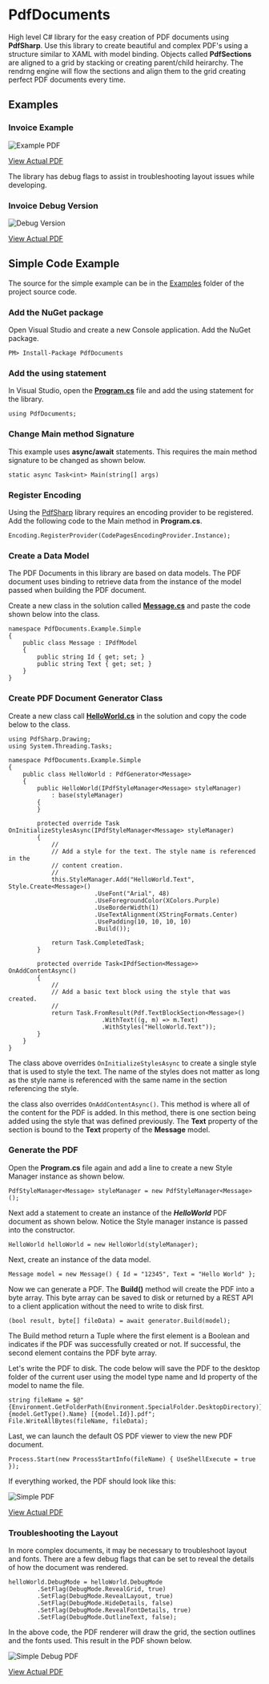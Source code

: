 # PdfDocuments
High level C# library for the easy creation of PDF documents using **PdfSharp**. Use this library to create beautiful and complex PDF's using a structure similar to XAML with model binding. Objects called **PdfSections** are aligned to a grid by stacking or creating parent/child heirarchy. The rendrng engine will flow the sections and align them to the grid creating perfect PDF documents every time.

## Examples

### Invoice Example

![Example PDF](https://github.com/porrey/PdfDocuments/raw/main/Images/Invoice.png)

[View Actual PDF](https://github.com/porrey/PdfDocuments/raw/main/Images/Invoice.pdf)

The library has debug flags to assist in troubleshooting layout issues while developing.

### Invoice Debug Version

![Debug Version](https://github.com/porrey/PdfDocuments/raw/main/Images/Invoice-Debug.png)

[View Actual PDF](https://github.com/porrey/PdfDocuments/raw/main/Images/Invoice-Debug.pdf)

## Simple Code Example

The source for the simple example can be in the [Examples](https://github.com/porrey/PdfDocuments/tree/main/Src/PDF-Documents-Solution/Examples) folder of the project source code.

### Add the NuGet package

Open Visual Studio and create a new Console application. Add the NuGet package.

```
PM> Install-Package PdfDocuments
```

### Add the using statement

In Visual Studio, open the **[Program.cs](https://github.com/porrey/PdfDocuments/blob/main/Src/PDF-Documents-Solution/Examples/PdfDocuments.Example.Simple/Program.cs)** file and add the using statement for the library.

```
using PdfDocuments;
```

### Change Main method Signature

This example uses **async/await** statements. This requires the main method signature to be changed as shown below.

```
static async Task<int> Main(string[] args)
```

### Register Encoding

Using the [PdfSharp](http://www.pdfsharp.com/PDFsharp/) library requires an encoding provider to be registered. Add the following code to the Main method in **Program.cs**.

```
Encoding.RegisterProvider(CodePagesEncodingProvider.Instance);
```

### Create a Data Model

The PDF Documents in this library are based on data models. The PDF document uses binding to retrieve data from the instance of the model passed when building the PDF document.

Create a new class in the solution called **[Message.cs](https://github.com/porrey/PdfDocuments/blob/main/Src/PDF-Documents-Solution/Examples/PdfDocuments.Example.Simple/Message.cs)** and paste the code shown below into the class.

	namespace PdfDocuments.Example.Simple
	{
		public class Message : IPdfModel
		{
			public string Id { get; set; }
			public string Text { get; set; }
		}
	}

### Create PDF Document Generator Class

Create a new class call **[HelloWorld.cs](https://github.com/porrey/PdfDocuments/blob/main/Src/PDF-Documents-Solution/Examples/PdfDocuments.Example.Simple/HelloWorld.cs)** in the solution and copy the code below to the class.


	using PdfSharp.Drawing;
	using System.Threading.Tasks;
	
	namespace PdfDocuments.Example.Simple
	{
		public class HelloWorld : PdfGenerator<Message>
		{
			public HelloWorld(IPdfStyleManager<Message> styleManager)
				: base(styleManager)
			{
			}
	
			protected override Task OnInitializeStylesAsync(IPdfStyleManager<Message> styleManager)
			{
				//
				// Add a style for the text. The style name is referenced in the
				// content creation.
				//
				this.StyleManager.Add("HelloWorld.Text", Style.Create<Message>()
							.UseFont("Arial", 48)
							.UseForegroundColor(XColors.Purple)
							.UseBorderWidth(1)
							.UseTextAlignment(XStringFormats.Center)
							.UsePadding(10, 10, 10, 10)
							.Build());
	
				return Task.CompletedTask;
			}
	
			protected override Task<IPdfSection<Message>> OnAddContentAsync()
			{
				//
				// Add a basic text block using the style that was created.
				//
				return Task.FromResult(Pdf.TextBlockSection<Message>()
							  .WithText((g, m) => m.Text)
							  .WithStyles("HelloWorld.Text"));
			}
		}
	}

The class above overrides `OnInitializeStylesAsync` to create a single style that is used to style the text. The name of the styles does not matter as long as the style name is referenced with the same name in the section referencing the style.

the class also overrides `OnAddContentAsync()`. This method is where all of the content for the PDF is added. In this method, there is one section being added using the style that was defined previously. The **Text** property of the section is bound to the **Text** property of the **Message** model.

### Generate the PDF

Open the **Program.cs** file again and add a line to create a new Style Manager instance as shown below.

```
PdfStyleManager<Message> styleManager = new PdfStyleManager<Message>();
```

Next add a statement to create an instance of the ***HelloWorld*** PDF document as shown below. Notice the Style manager instance is passed into the constructor.

```
HelloWorld helloWorld = new HelloWorld(styleManager);
```

Next, create an instance of the data model.

```
Message model = new Message() { Id = "12345", Text = "Hello World" };
```

Now we can generate a PDF. The **Build()** method will create the PDF into a byte array. This byte array can be saved to disk or returned by a REST API to a client application without the need to write to disk first.

```
(bool result, byte[] fileData) = await generator.Build(model);
```

The Build method return a Tuple where the first element is a Boolean and indicates if the PDF was successfully created or not. If successful, the second element contains the PDF byte array.

Let's write the PDF to disk. The code below will save the PDF to the desktop folder of the current user using the model type name and Id property of the model to name the file.

	string fileName = $@"{Environment.GetFolderPath(Environment.SpecialFolder.DesktopDirectory)}\{model.GetType().Name} [{model.Id}].pdf";
	File.WriteAllBytes(fileName, fileData);

Last, we can launch the default OS PDF viewer to view the new PDF document.

```
Process.Start(new ProcessStartInfo(fileName) { UseShellExecute = true });
```

If everything worked, the PDF should look like this:

![Simple PDF](https://github.com/porrey/PdfDocuments/raw/main/Images/Message.png)

[View Actual PDF](https://github.com/porrey/PdfDocuments/raw/main/Images/Message.pdf)

### Troubleshooting the Layout

In more complex documents, it may be necessary to troubleshoot layout and fonts. There are a few debug flags that can be set to reveal the details of how the document was rendered.

	helloWorld.DebugMode = helloWorld.DebugMode
			.SetFlag(DebugMode.RevealGrid, true)
			.SetFlag(DebugMode.RevealLayout, true)
			.SetFlag(DebugMode.HideDetails, false)
			.SetFlag(DebugMode.RevealFontDetails, true)
			.SetFlag(DebugMode.OutlineText, false);


In the above code, the PDF renderer will draw the grid, the section outlines and the fonts used. This result in the PDF shown below.

![Simple Debug PDF](https://github.com/porrey/PdfDocuments/raw/main/Images/Message-Debug.png)

[View Actual PDF](https://github.com/porrey/PdfDocuments/raw/main/Images/Message-debug.pdf)
